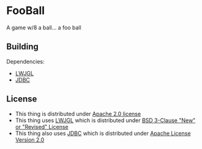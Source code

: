 # FooBall
A game w/8 a ball... a foo ball
## Building
Dependencies:
* [LWJGL](https://github.com/LWJGL/lwjgl3)
* [JDBC](https://bitbucket.org/xerial/sqlite-jdbc/src/default/)
## License
* This thing is distributed under [Apache 2.0 license](LICENSE)
* This thing uses [LWJGL](https://www.lwjgl.org/) which is distributed under [BSD 3-Clause "New" or "Revised" License](https://github.com/LWJGL/lwjgl3/blob/master/LICENSE.md)
* This thing also uses [JDBC](https://bitbucket.org/xerial/sqlite-jdbc) which is distributed under [Apache License Version 2.0](https://bitbucket.org/xerial/sqlite-jdbc/src/default/LICENSE)